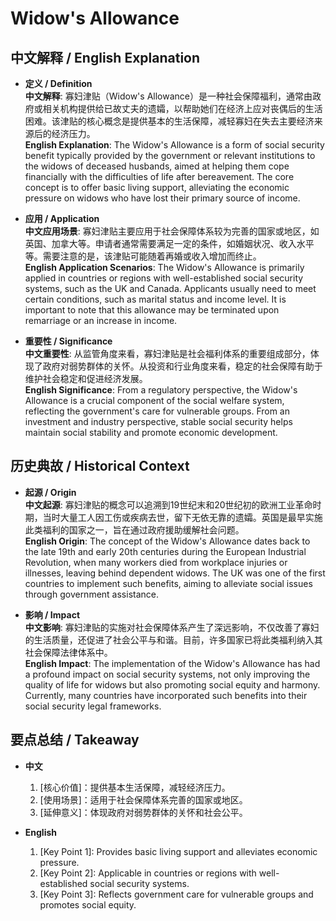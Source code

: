 # Widow's Allowance

## 中文解释 / English Explanation

* **定义 / Definition**  
  **中文解释**: 寡妇津贴（Widow's Allowance）是一种社会保障福利，通常由政府或相关机构提供给已故丈夫的遗孀，以帮助她们在经济上应对丧偶后的生活困难。该津贴的核心概念是提供基本的生活保障，减轻寡妇在失去主要经济来源后的经济压力。  
  **English Explanation**: The Widow's Allowance is a form of social security benefit typically provided by the government or relevant institutions to the widows of deceased husbands, aimed at helping them cope financially with the difficulties of life after bereavement. The core concept is to offer basic living support, alleviating the economic pressure on widows who have lost their primary source of income.

* **应用 / Application**  
  **中文应用场景**: 寡妇津贴主要应用于社会保障体系较为完善的国家或地区，如英国、加拿大等。申请者通常需要满足一定的条件，如婚姻状况、收入水平等。需要注意的是，该津贴可能随着再婚或收入增加而终止。  
  **English Application Scenarios**: The Widow's Allowance is primarily applied in countries or regions with well-established social security systems, such as the UK and Canada. Applicants usually need to meet certain conditions, such as marital status and income level. It is important to note that this allowance may be terminated upon remarriage or an increase in income.

* **重要性 / Significance**  
  **中文重要性**: 从监管角度来看，寡妇津贴是社会福利体系的重要组成部分，体现了政府对弱势群体的关怀。从投资和行业角度来看，稳定的社会保障有助于维护社会稳定和促进经济发展。  
  **English Significance**: From a regulatory perspective, the Widow's Allowance is a crucial component of the social welfare system, reflecting the government's care for vulnerable groups. From an investment and industry perspective, stable social security helps maintain social stability and promote economic development.

## 历史典故 / Historical Context

* **起源 / Origin**  
  **中文起源**: 寡妇津贴的概念可以追溯到19世纪末和20世纪初的欧洲工业革命时期，当时大量工人因工伤或疾病去世，留下无依无靠的遗孀。英国是最早实施此类福利的国家之一，旨在通过政府援助缓解社会问题。  
  **English Origin**: The concept of the Widow's Allowance dates back to the late 19th and early 20th centuries during the European Industrial Revolution, when many workers died from workplace injuries or illnesses, leaving behind dependent widows. The UK was one of the first countries to implement such benefits, aiming to alleviate social issues through government assistance.

* **影响 / Impact**  
  **中文影响**: 寡妇津贴的实施对社会保障体系产生了深远影响，不仅改善了寡妇的生活质量，还促进了社会公平与和谐。目前，许多国家已将此类福利纳入其社会保障法律体系中。  
  **English Impact**: The implementation of the Widow's Allowance has had a profound impact on social security systems, not only improving the quality of life for widows but also promoting social equity and harmony. Currently, many countries have incorporated such benefits into their social security legal frameworks.

## 要点总结 / Takeaway

* **中文**  
  1. [核心价值]：提供基本生活保障，减轻经济压力。
  2. [使用场景]：适用于社会保障体系完善的国家或地区。
  3. [延伸意义]：体现政府对弱势群体的关怀和社会公平。

* **English**  
  1. [Key Point 1]: Provides basic living support and alleviates economic pressure.
  2. [Key Point 2]: Applicable in countries or regions with well-established social security systems.
  3. [Key Point 3]: Reflects government care for vulnerable groups and promotes social equity.